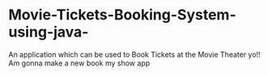 # Movie-Tickets-Booking-System-using-java-
An application which can be used to Book Tickets at the Movie Theater 
yo!! Am gonna make a new book my show app
